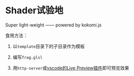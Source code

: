 # Shader试验地

Super light-weight —— powered by kokomi.js

食用方法：

1. 以`template`目录下的子目录作为模板

2. 编写`frag.glsl`

3. 用`http-server`或[vscode的Live Preview插件](https://marketplace.visualstudio.com/items?itemName=ms-vscode.live-server)即可预览效果